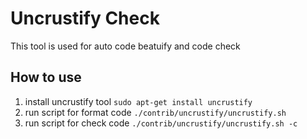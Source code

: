 Uncrustify Check
================
This tool is used for auto code beatuify and code check
## How to use

 1. install uncrustify tool `sudo apt-get install uncrustify`
 2. run script for format code `./contrib/uncrustify/uncrustify.sh`
 3. run script for check code `./contrib/uncrustify/uncrustify.sh -c`